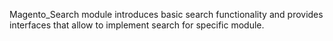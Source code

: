Magento_Search module introduces basic search functionality and provides interfaces that allow to implement search for specific module.
